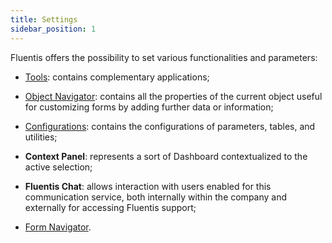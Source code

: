 ```yaml
---
title: Settings
sidebar_position: 1
---
```


Fluentis offers the possibility to set various functionalities and parameters:

- [Tools](/docs/applications/applications-intro): contains complementary applications; 

- [Object Navigator](/docs/object-navigator/object-navigator-intro): contains all the properties of the current object useful for customizing forms by adding further data or information;

- [Configurations](/docs/configurations/configuration): contains the configurations of parameters, tables, and utilities;  

- **Context Panel**: represents a sort of Dashboard contextualized to the active selection;

- **Fluentis Chat**: allows interaction with users enabled for this communication service, both internally within the company and externally for accessing Fluentis support;  

- [Form Navigator](/docs/form-navigator/form-navigator-intro).